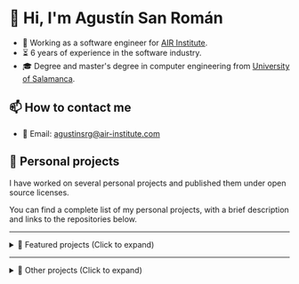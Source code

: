 # 👋 Hi, I'm Agustín San Román

- 💼 Working as a software engineer for [AIR Institute](https://air-institute.com/).
- ⏳ 6 years of experience in the software industry.
- 🎓 Degree and master's degree in computer engineering from [University of Salamanca](https://www.usal.es/).

## 📫 How to contact me

- 📧 Email: agustinsrg@air-institute.com

## 🎯 Personal projects

I have worked on several personal projects and published them under open source licenses.

You can find a complete list of my personal projects, with a brief description and links to the repositories below.

---

<details>
    <summary>📌 Featured projects (Click to expand)</summary>

### Personal Media Vault

- 🎯 PersonalMediaVault is an open source tool you can use to create an encrypted, easy to backup and easy to access media gallery. It is a privacy and usability focused project, prioritizing keeping media assets private while being able to access them in a convenient and efficient way.
- 🛠 Developed as a web application in the **Go** programming language for the backend components, and **HTML** + **CSS** + **TypeScript** + **Vue** for the user interface. The project also includes a product website powered by **Hugo** + **Docsy** and a CLI tool developed in the **Rust** programming language.
- 🌐 [PersonalMediaVault product website](https://agustinsrg.github.io/pmv-site/)
- 🧬 Main repository: [PersonalMediaVault](https://github.com/AgustinSRG/PersonalMediaVault)
- 🧬 Website source code: [pmv-site](https://github.com/AgustinSRG/pmv-site)
- 🧬 CLI tool source code: [pmv-cli](https://github.com/AgustinSRG/pmv-cli)
- 🧬 Encrypted storage library: [encrypted-storage](https://github.com/AgustinSRG/encrypted-storage)

### RTMP server and video streaming tools

- 🎯 This project consists on multiple backend tools for developing video streaming platforms. This includes an **RTMP** (Real Time Messaging Protocol) server and several tools to encode and server streaming in the **HLS** (HTTP Live Streaming) format.
- 🛠 The tools were developed in the **Go** programming language.
- 🧬 RTMP server: [rtmp-server](https://github.com/AgustinSRG/rtmp-server)
- 🧬 Streaming infrastructure tools: [tcp-video-streaming](https://github.com/AgustinSRG/tcp-video-streaming)
- 🧬 HLS WebSocket CDN: [hls-websocket-cdn](https://github.com/AgustinSRG/hls-websocket-cdn)

### ImageToMapMC

- 🎯 This project is a desktop application for Linux and Windows to generate Minecraft maps from images. It can be used by server administrators to generate the `.dat` files to import into their servers. It can also be used to generate schematics to build the map in survival mode.
- 🛠 The application was developed in the **C++** programming language, using the [wxWidgets](https://www.wxwidgets.org/) GUI library.
- 🧬 Source code repository: [ImageToMapMC](https://github.com/AgustinSRG/ImageToMapMC)

### Showdown ChatBot

- 🎯 This project is a chat bot for the popular Pokémon simulator [Pokémon Showdown](https://pokemonshowdown.com/). It provides room staff many features like automated moderation, games and custom commands. It can also play battles automatically using a simple decision algorithm. This was my first open source project, being used in production for the Spanish room since 2015.
- 🛠 Developed in **JavaScript**, for **Node.js**.
- 🧬 Source code repository: [Showdown-ChatBot](https://github.com/AgustinSRG/Showdown-ChatBot)

### Typescript bean-like ORM

- 🎯 This project is a generic object relational mapping framework for TypeScript and NodeJS. The main purpose is to abstract the database logic from the web application, allowing to change from very different databases (like MySQL and MongoDB) simply changing the data source of the ORM. It is promise-based and the drivers are separated from the core, meaning you only need to import the ones you want to use.
- 🛠 Developed in **TypeScript**.
- 🌐 [Code generation tool](https://agustinsrg.github.io/tsbean-codegen/)
- 🧬 Main repository: [tsbean-orm](https://github.com/AgustinSRG/tsbean-orm)
- 🧬 Drivers: [tsbean-driver-mysql](https://github.com/AgustinSRG/tsbean-driver-mysql) | [tsbean-driver-postgres](https://github.com/AgustinSRG/tsbean-driver-postgres) | [tsbean-driver-mongo](https://github.com/AgustinSRG/tsbean-driver-mongo)
- 🧬 Driver template: [tsbean-driver-template](https://github.com/AgustinSRG/tsbean-driver-template)
- 🧬 Code generation tool: [tsbean-codegen](https://github.com/AgustinSRG/tsbean-codegen)

### WebRTC CDN

- 🎯 This project is a media content delivery network based on the WebRTC protocol. It allows for sending and receiving media streams in real time from the Browser. The use of a CDN instead of peer-to-peer communication can be useful to reduce the bandwidth requirements of the users. For example, in a call of 10 people, instead of having to send the media stream to all the 9 other participants, it sends it to the CDN, which distributes it to the rest of participants.
- 🛠 Server developed in the **Go** programming language. Client developed in **TypeScript**.
- 🧬 Main repository: [webrtc-cdn](https://github.com/AgustinSRG/webrtc-cdn)
- 🧬 JavaScript client: [webrtc-cdn-client](https://github.com/AgustinSRG/webrtc-cdn-client)
- 🧬 Experiments: [webrtc-publish](https://github.com/AgustinSRG/webrtc-publish) | [webrtc-forwarder](https://github.com/AgustinSRG/webrtc-forwarder) | [webrtc-video-filter](https://github.com/AgustinSRG/webrtc-video-filter)

</details>

---

<details>
    <summary>📂 Other projects (Click to expand) </summary>

### Smart Contract Wrapper

- 🎯 This project is a TypeScript library that can be used to simplify the interaction process with Ethereum smart contracts. You can generate a wrapper from the contract ABI, allowing to interact with the smart contract calling the wrapper methods.
- 🛠 Developed in **TypeScript**.
- 🌐 [Smart contract wrapper generator](https://agustinsrg.github.io/smart-contract-wrapper/codegen/)
- 🧬 Source code repository: [smart-contract-wrapper](https://github.com/AgustinSRG/smart-contract-wrapper)

### Async tools for JavaScript

- 🎯 This project is a JavaScript library that provides tools to work with asynchronous functions in JavaScript. It includes and async interval (waits for the async function to end before running it again), an async queue, an async semaphore and an async value provider.
- 🛠 Developed in **TypeScript**.
- 🧬 Source code repository: [async-tools](https://github.com/AgustinSRG/async-tools)

### JavaScript object sanitizer

- 🎯 This project is a JavaScript library that provides a convenient way to sanitize untrusted objects (for example, the ones provided by the user). Ensuring an object follows an schema allows for accessing its properties without the possibility of crashes or unexpected behaviors.
- 🛠 Developed in **TypeScript**.
- 🧬 Source code repository: [javascript-object-sanitizer](https://github.com/AgustinSRG/javascript-object-sanitizer)

### Basic request library

- 🎯 This project is a basic request library aimed to be used by the frontend of web applications to communicate with the backend. It provides a way to define API bindings (to ensure parameters are the correct types and error are handled thanks to TypeScript) and it also provides named requests, to automatically abort duplicate requests.
- 🛠 Developed in **TypeScript**.
- 🧬 Source code repositories: [request-browser](https://github.com/AgustinSRG/request-browser) | [request-axios](https://github.com/AgustinSRG/request-axios)

### Pokemon Showdown bot library

- 🎯 This project is a library for bots to connect to [Pokémon Showdown](https://pokemonshowdown.com/) servers and be able to play battles.
- 🛠 Developed in **TypeScript**.
- 🧬 Source code repositories: [ps-bot-lib](https://github.com/AgustinSRG/ps-bot-lib) | [ps-battle-bot-lib](https://github.com/AgustinSRG/ps-battle-bot-lib)

### Parallel request controller

- 🎯 This project is a backend component to control parallel requests. The main use case for this component is to impose limits on parallel requests when using multiple web servers for horizontal scaling.
- 🛠 Server in the **Go** programming language. Client developed in **TypeScript**.
- 🧬 Source code repository: [parallel-request-controller](https://github.com/AgustinSRG/parallel-request-controller)

### Other small libraries and tools

| Project                                                                                  | Category    | Language       | Description                                                                                                      |
| ---------------------------------------------------------------------------------------- | ----------- | -------------- | ---------------------------------------------------------------------------------------------------------------- |
| **[genv](https://github.com/AgustinSRG/genv)**                                           | **Library** | **Go**         | Golang library to read and parse environment variables.                                                          |
| **[glog](https://github.com/AgustinSRG/glog)**                                           | **Library** | **Go**         | Golang library for logging.                                                                                      |
| **[go-simple-rpc-message](https://github.com/AgustinSRG/go-simple-rpc-message)**         | **Library** | **Go**         | Golang library that implements a very simple RPC message system to be used in a text-based communication system. |
| **[go-child-process-manager](https://github.com/AgustinSRG/go-child-process-manager)**   | **Library** | **Go**         | Golang library to ensure all the child processes are killed if the main process is killed.                       |
| **[go-tls-certificate-loader](https://github.com/AgustinSRG/go-tls-certificate-loader)** | **Library** | **Go**         | Golang library to load TLS certificate and key.                                                                  |
| **[crystals-dilithium-js](https://github.com/AgustinSRG/crystals-dilithium-js)**         | **Library** | **JavaScript** | Javascript implementation of post-quantum signature algorithm: CRYSTALS-Dilithium                                |
| **[Text-Transform](https://github.com/AgustinSRG/Text-Transform)**                       | **Library** | **JavaScript** | Library to build simple text transform tools you can run in your browser.                                        |
| **[psim-log-to-replay](https://github.com/AgustinSRG/psim-log-to-replay)**               | **Tool**    | **JavaScript** | Simple web tool to turn a Pokemon Showdown battle log into a replay.                                             |
| **[eth-test-node-action](https://github.com/AgustinSRG/eth-test-node-action)**           | **CI**      | **Shell**      | GitHub Action to setup an Ethereum node to test Smart Contracts.                                                 |

</details>
